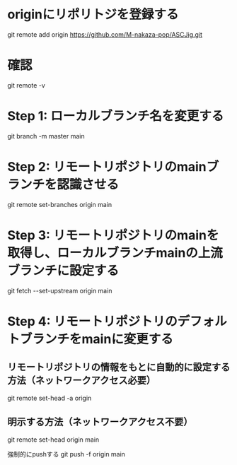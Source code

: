 


# originにリポリトジを登録する
git remote add origin https://github.com/M-nakaza-pop/ASCJig.git
# 確認
git remote -v




# Step 1: ローカルブランチ名を変更する
git branch -m master main

# Step 2: リモートリポジトリのmainブランチを認識させる
git remote set-branches origin main

# Step 3: リモートリポジトリのmainを取得し、ローカルブランチmainの上流ブランチに設定する
git fetch --set-upstream origin main

# Step 4: リモートリポジトリのデフォルトブランチをmainに変更する
## リモートリポジトリの情報をもとに自動的に設定する方法（ネットワークアクセス必要）
git remote set-head -a origin
## 明示する方法（ネットワークアクセス不要）
git remote set-head origin main


強制的にpushする
git push -f origin main
